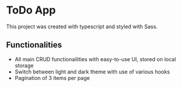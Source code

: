 # ToDo App

This project was created with typescript and styled with Sass.

## Functionalities

* All main CRUD functionailities with easy-to-use UI, stored on local storage
* Switch between light and dark theme with use of various hooks
* Pagination of 3 items per page
